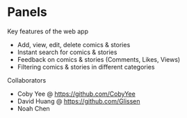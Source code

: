 # Panels

Key features of the web app

* Add, view, edit, delete comics & stories
* Instant search for comics & stories
* Feedback on comics & stories (Comments, Likes, Views)
* Filtering comics & stories in different categories

Collaborators

- Coby Yee @ https://github.com/CobyYee
- David Huang @ https://github.com/Glissen
- Noah Chen
